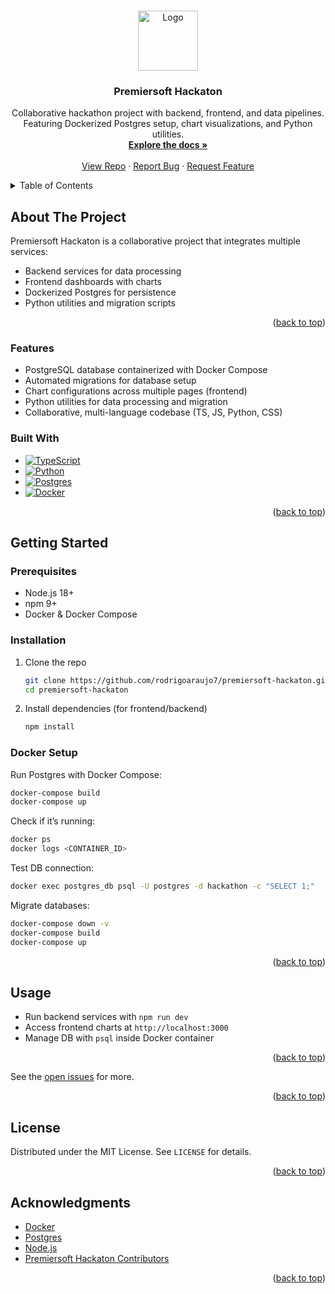 <!-- Improved compatibility of back to top link -->
<a id="readme-top"></a>

<!-- PROJECT LOGO -->
<br />
<div align="center">
  <a href="https://github.com/rodrigoaraujo7/premiersoft-hackaton">
    <img src="public/logonew/logo.png" alt="Logo" width="96" height="96">
  </a>

  <h3 align="center">Premiersoft Hackaton</h3>

  <p align="center">
    Collaborative hackathon project with backend, frontend, and data pipelines. <br/>
    Featuring Dockerized Postgres setup, chart visualizations, and Python utilities.
    <br />
    <a href="https://github.com/rodrigoaraujo7/premiersoft-hackaton"><strong>Explore the docs »</strong></a>
    <br />
    <br />
    <a href="https://github.com/rodrigoaraujo7/premiersoft-hackaton">View Repo</a>
    &middot;
    <a href="https://github.com/rodrigoaraujo7/premiersoft-hackaton/issues/new?labels=bug&template=bug-report---.md">Report Bug</a>
    &middot;
    <a href="https://github.com/rodrigoaraujo7/premiersoft-hackaton/issues/new?labels=enhancement&template=feature-request---.md">Request Feature</a>
  </p>
</div>

<details>
  <summary>Table of Contents</summary>
  <ol>
    <li>
      <a href="#about-the-project">About The Project</a>
      <ul>
        <li><a href="#features">Features</a></li>
        <li><a href="#built-with">Built With</a></li>
      </ul>
    </li>
    <li>
      <a href="#getting-started">Getting Started</a>
      <ul>
        <li><a href="#prerequisites">Prerequisites</a></li>
        <li><a href="#installation">Installation</a></li>
        <li><a href="#docker-setup">Docker Setup</a></li>
      </ul>
    </li>
    <li><a href="#usage">Usage</a></li>
    <li><a href="#roadmap">Roadmap</a></li>
    <li><a href="#contributing">Contributing</a></li>
    <li><a href="#license">License</a></li>
    <li><a href="#acknowledgments">Acknowledgments</a></li>
  </ol>
</details>

## About The Project

Premiersoft Hackaton is a collaborative project that integrates multiple services:

- Backend services for data processing
- Frontend dashboards with charts
- Dockerized Postgres for persistence
- Python utilities and migration scripts

<p align="right">(<a href="#readme-top">back to top</a>)</p>

### Features

- PostgreSQL database containerized with Docker Compose
- Automated migrations for database setup
- Chart configurations across multiple pages (frontend)
- Python utilities for data processing and migration
- Collaborative, multi-language codebase (TS, JS, Python, CSS)

### Built With

- [![TypeScript][TS-badge]][TS-url]
- [![Python][Python-badge]][Python-url]
- [![Postgres][Postgres-badge]][Postgres-url]
- [![Docker][Docker-badge]][Docker-url]

<p align="right">(<a href="#readme-top">back to top</a>)</p>

## Getting Started

### Prerequisites

- Node.js 18+
- npm 9+
- Docker & Docker Compose

### Installation

1. Clone the repo
   ```sh
   git clone https://github.com/rodrigoaraujo7/premiersoft-hackaton.git
   cd premiersoft-hackaton
   ```
2. Install dependencies (for frontend/backend)
   ```sh
   npm install
   ```

### Docker Setup

Run Postgres with Docker Compose:

```sh
docker-compose build
docker-compose up
```

Check if it’s running:
```sh
docker ps
docker logs <CONTAINER_ID>
```

Test DB connection:
```sh
docker exec postgres_db psql -U postgres -d hackathon -c "SELECT 1;"
```

Migrate databases:
```sh
docker-compose down -v
docker-compose build
docker-compose up
```

<p align="right">(<a href="#readme-top">back to top</a>)</p>

## Usage

- Run backend services with `npm run dev`
- Access frontend charts at `http://localhost:3000`
- Manage DB with `psql` inside Docker container

<p align="right">(<a href="#readme-top">back to top</a>)</p>

See the [open issues](https://github.com/rodrigoaraujo7/premiersoft-hackaton/issues) for more.

<p align="right">(<a href="#readme-top">back to top</a>)</p>


## License

Distributed under the MIT License. See `LICENSE` for details.

<p align="right">(<a href="#readme-top">back to top</a>)</p>

## Acknowledgments

- [Docker](https://www.docker.com)
- [Postgres](https://www.postgresql.org)
- [Node.js](https://nodejs.org)
- [Premiersoft Hackaton Contributors](https://github.com/rodrigoaraujo7/premiersoft-hackaton/graphs/contributors)

<p align="right">(<a href="#readme-top">back to top</a>)</p>

<!-- MARKDOWN LINKS & IMAGES -->
[TS-badge]: https://img.shields.io/badge/TypeScript-3178C6?style=for-the-badge&logo=typescript&logoColor=white
[TS-url]: https://www.typescriptlang.org/
[Python-badge]: https://img.shields.io/badge/Python-3776AB?style=for-the-badge&logo=python&logoColor=white
[Python-url]: https://www.python.org/
[Postgres-badge]: https://img.shields.io/badge/Postgres-316192?style=for-the-badge&logo=postgresql&logoColor=white
[Postgres-url]: https://www.postgresql.org/
[Docker-badge]: https://img.shields.io/badge/Docker-2496ED?style=for-the-badge&logo=docker&logoColor=white
[Docker-url]: https://www.docker.com

